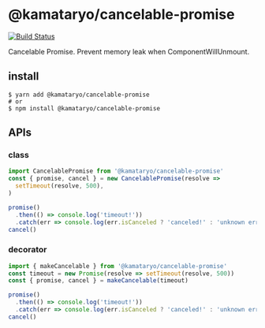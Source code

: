 # @kamataryo/cancelable-promise

[![Build Status](https://travis-ci.org/kamataryo/cancelable-promise.svg?branch=master)](https://travis-ci.org/kamataryo/cancelable-promise)

Cancelable Promise. Prevent memory leak when ComponentWillUnmount.

## install

```shell
$ yarn add @kamataryo/cancelable-promise
# or
$ npm install @kamataryo/cancelable-promise
```

## APIs

### class

```javascript
import CancelablePromise from '@kamataryo/cancelable-promise'
const { promise, cancel } = new CancelablePromise(resolve =>
  setTimeout(resolve, 500),
)

promise()
  .then(() => console.log('timeout!'))
  .catch(err => console.log(err.isCanceled ? 'canceled!' : 'unknown error'))
cancel()
```

### decorator

```javascript
import { makeCancelable } from '@kamataryo/cancelable-promise'
const timeout = new Promise(resolve => setTimeout(resolve, 500))
const { promise, cancel } = makeCancelable(timeout)

promise()
  .then(() => console.log('timeout!'))
  .catch(err => console.log(err.isCanceled ? 'canceled!' : 'unknown error'))
cancel()
```
